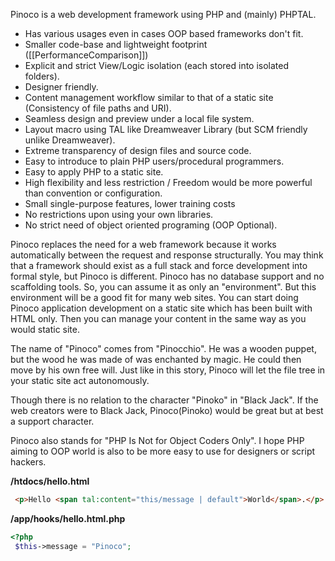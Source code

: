 Pinoco is a web development framework using PHP and (mainly) PHPTAL.

* Has various usages even in cases OOP based frameworks don't fit.
* Smaller code-base and lightweight footprint ([[PerformanceComparison]])
* Explicit and strict View/Logic isolation (each stored into isolated folders).
* Designer friendly.
* Content management workflow similar to that of a static site (Consistency of file paths and URI).
* Seamless design and preview under a local file system.
* Layout macro using TAL like Dreamweaver Library (but SCM friendly unlike Dreamweaver).
* Extreme transparency of design files and source code.
* Easy to introduce to plain PHP users/procedural programmers.
* Easy to apply PHP to a static site.
* High flexibility and less restriction / Freedom would be more powerful than convention or configuration.
* Small single-purpose features, lower training costs
* No restrictions upon using your own libraries.
* No strict need of object oriented programing (OOP Optional).

Pinoco replaces the need for a web framework because it works automatically between the request and response structurally. You may think that a framework should exist as a full stack and force development into formal style, but Pinoco is different. Pinoco has no database support and no scaffolding tools. So, you can assume it as only an "environment". But this environment will be a good fit for many web sites. You can start doing Pinoco application development on a static site which has been built with HTML only. Then you can manage your content in the same way as you would static site.

The name of "Pinoco" comes from "Pinocchio". He was a wooden puppet, but the wood he was made of was enchanted by magic. He could then move by his own free will. Just like in this story, Pinoco will let the file tree in your static site act autonomously.

Though there is no relation to the character "Pinoko" in "Black Jack". If the web creators were to Black Jack, Pinoco(Pinoko) would be great but at best a support character.

Pinoco also stands for "PHP Is Not for Object Coders Only". I hope PHP aiming to OOP world is also to be more easy to use for designers or script hackers.

**/htdocs/hello.html**

```html
 <p>Hello <span tal:content="this/message | default">World</span>.</p>
```

**/app/hooks/hello.html.php**

```php
<?php
 $this->message = "Pinoco";
```

